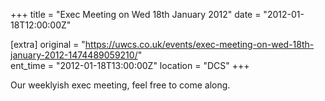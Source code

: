 +++
title = "Exec Meeting on Wed 18th January 2012"
date = "2012-01-18T12:00:00Z"

[extra]
original = "https://uwcs.co.uk/events/exec-meeting-on-wed-18th-january-2012-1474489059210/"    
ent_time = "2012-01-18T13:00:00Z"
location = "DCS"
+++

Our weeklyish exec meeting, feel free to come along.

